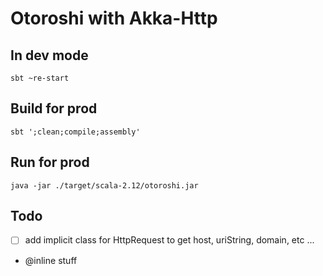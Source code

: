 # Otoroshi with Akka-Http


## In dev mode

```
sbt ~re-start
```

## Build for prod

```
sbt ';clean;compile;assembly'
```

## Run for prod

```
java -jar ./target/scala-2.12/otoroshi.jar
```

## Todo

* [ ] add implicit class for HttpRequest to get host, uriString, domain, etc ...
* @inline stuff